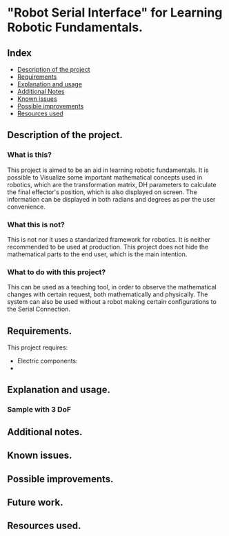 # "Robot Serial Interface" for Learning Robotic Fundamentals.

## Index
- [Description of the project](#description-of-the-project)
- [Requirements](#requirements)
- [Explanation and usage](#explanation-and-usage)
- [Additional Notes](#additional-notes)
- [Known issues](#known-issues)
- [Possible improvements](#possible-improvements)
- [Resources used](#resources-used)

## Description of the project.

### What is this?
This project is aimed to be an aid in learning robotic fundamentals. It is possible to Visualize some important mathematical concepts used in robotics, which are the transformation matrix, DH parameters to calculate the final effector's position, which is also displayed on screen. The information can be displayed in both radians and degrees as per the user convenience. 

### What this is not?
This is not nor it uses a standarized framework for robotics. It is neither recommended to be used at production. This project does not hide the mathematical parts to the end user, which is the main intention.

### What to do with this project?
This can be used as a teaching tool, in order to observe the mathematical changes with certain request, both mathematically and physically. The system can also be used without a robot making certain configurations to the Serial Connection.

## Requirements.
This project requires:
- Electric components:
- 



## Explanation and usage.

### Sample with 3 DoF


## Additional notes.



## Known issues.




## Possible improvements.




## Future work.




## Resources used.



